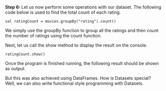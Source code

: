 
**Step 6:** Let us now perform some operations with our dataset. The following code below is used to find the total count of each rating.

```
val ratingCount = movies.groupBy("rating").count()
```


We simply use the groupBy function to group all the ratings and then count the number of ratings using the count function. 

Next, let us call the show method to display the result on the console.

```
ratingCount.show()
```

Once the program is finished running, the following result should be shown as output.

 

But this was also achieved using DataFrames. How is Datasets special? Well, we can also write functional style programming with Datasets.
